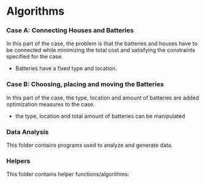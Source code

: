 # Algorithms

### Case A: Connecting Houses and Batteries

In this part of the case, the problem is that the batteries and houses have to be connected while minimizing the total cost and satisfying the constraints specified for the case.
- Batteries have a fixed type and location.

### Case B: Choosing, placing and moving the Batteries

In this part of the case, the type, location and amount of batteries are added optimization measures to the case.
- the type, location and total amount of batteries can be manipulated

### Data Analysis

This folder contains programs used to analyze and generate data.

### Helpers

This folder contains helper functions/algorithms:
